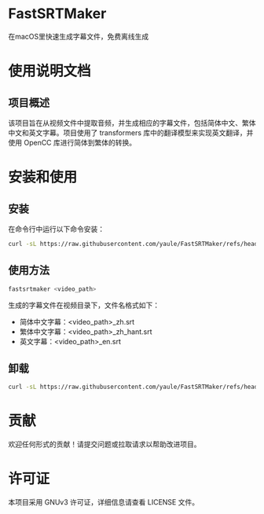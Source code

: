 # FastSRTMaker

在macOS里快速生成字幕文件，免费离线生成

# 使用说明文档

## 项目概述
该项目旨在从视频文件中提取音频，并生成相应的字幕文件，包括简体中文、繁体中文和英文字幕。项目使用了 transformers 库中的翻译模型来实现英文翻译，并使用 OpenCC 库进行简体到繁体的转换。

# 安装和使用

## 安装

在命令行中运行以下命令安装：
```sh
curl -sL https://raw.githubusercontent.com/yaule/FastSRTMaker/refs/heads/main/install.sh | bash
```





## 使用方法
```sh
fastsrtmaker <video_path>
```
生成的字幕文件在视频目录下，文件名格式如下：
- 简体中文字幕：<video_path>_zh.srt
- 繁体中文字幕：<video_path>_zh_hant.srt
- 英文字幕：<video_path>_en.srt


## 卸载

```sh
curl -sL https://raw.githubusercontent.com/yaule/FastSRTMaker/refs/heads/main/uninstall.sh | bash
```


# 贡献

欢迎任何形式的贡献！请提交问题或拉取请求以帮助改进项目。

# 许可证

本项目采用 GNUv3 许可证，详细信息请查看 LICENSE 文件。
